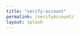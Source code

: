 ```yaml
---
title: "verify-account"
permalink: /verifyAccount/
layout: splash
---
```


<p id="username" style="display: none;"></p> <!-- Hidden element to store username -->

<!-- Add some top margin to the message element to avoid being hidden behind the masthead -->
<p id="loginMessage" style="margin-top: 100px;"></p> <!-- Adjust the 100px value as needed -->

<script>
  // Function to generate a random alphanumeric ID
  function generateRandomID(length) {
    const characters = 'ABCDEFGHIJKLMNOPQRSTUVWXYZabcdefghijklmnopqrstuvwxyz0123456789';
    let result = '';
    const charactersLength = characters.length;
    for (let i = 0; i < length; i++) {
      result += characters.charAt(Math.floor(Math.random() * charactersLength));
    }
    return result;
  }

  // Function to add or update ID in user metadata
  function addIDToUserMetadata(user) {
    if (!user.user_metadata.id) { // Check if the ID already exists
      const newID = generateRandomID(6); // Generate a random ID with 6 characters
      const updatedMetadata = {
        ...user.user_metadata,
        id: newID
      };

      user.update({
        data: updatedMetadata
      }).then(() => {
        console.log('User metadata updated successfully with new ID:', updatedMetadata);
      }).catch(error => {
        console.error('Error updating user metadata:', error);
      });
    } else {
      console.log('User already has an ID:', user.user_metadata.id);
    }
  }

  // Function to update username
  function updateUsername(user) {
    const usernameElement = document.getElementById('username');
    if (usernameElement) {
      usernameElement.textContent = user.user_metadata.full_name || user.email;
    }
  }

  // Function to send data to server
  async function sendData(username, plan, id) {
    try {
      if (!username) {
        // If user is not logged in, display a message instead of sending data
        console.log("User not logged in");
        document.getElementById('loginMessage').textContent = "Inicia sesión para usar el software responsable";
        return;
      }

      // Update message to show data is being sent
      document.getElementById('loginMessage').textContent = "Enviando datos...";

      // Send POST request to server
      const response = await fetch("/.netlify/functions/verificar-sesion", {
        method: "POST",
        body: JSON.stringify({ message: username, subscription_plan: plan, id: id }),
        headers: {
          "Content-Type": "application/json"
        }
      });

      if (response.ok) {
        const responseData = await response.json();
        console.log("Response from server:", responseData);

        // Show success message once the server confirms
        document.getElementById('loginMessage').textContent = "Ya puedes cerrar esta ventana, inicio de sesión válido.";
      } else {
        // If the response is not OK, show error message
        console.error("Failed to send data to server.");
        document.getElementById('loginMessage').textContent = "Error al verificar. Inténtalo de nuevo.";
      }
    } catch (error) {
      // Catch any network errors or other unexpected errors
      console.error("Error:", error);
      document.getElementById('loginMessage').textContent = "Error de conexión. Por favor, inténtalo de nuevo más tarde.";
    }
  }

  // Event listener for login event
  netlifyIdentity.on('login', user => {
    addIDToUserMetadata(user); // Ensure user has an ID
    const id = user.user_metadata.id;
    const username = user ? (user.user_metadata.full_name || user.email) : null;
    const plan = user ? user.user_metadata.subscription_plan : null;
    updateUsername(user);
    sendData(username, plan, id); // Send username, plan, and id to server
  });
</script>

<!-- Message element to display login prompt or success message -->
<p id="loginMessage"></p>
